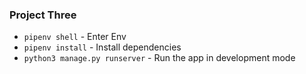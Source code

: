 ### Project Three

* `pipenv shell` - Enter Env
* `pipenv install` - Install dependencies
* `python3 manage.py runserver` - Run the app in development mode
